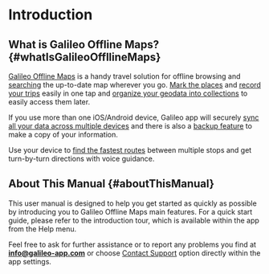 # Introduction

## What is Galileo Offline Maps? {#whatIsGalileoOffllineMaps}

[Galileo Offline Maps](https://galileo-app.com) is a handy travel solution for offline browsing and [searching](02-features.md#search) the up-to-date map wherever you go. [Mark the places](02-features.md#bookmarks) and [record your trips](02-features.md#GPSTracks) easily in one tap and [organize your geodata into collections](02-features.md#collections) to easily access them later.

If you use more than one iOS/Android device, Galileo app will securely [sync all your data across multiple devices](03-settings.md#sync) and there is also a [backup feature](03-settings.md#dataBackup) to make a copy of your information.

Use your device to [find the fastest routes](02-features.md#navigation) between multiple stops and get turn-by-turn directions with voice guidance.

## About This Manual {#aboutThisManual}

This user manual is designed to help you get started as quickly as possible by introducing you to Galileo Offline Maps main features. For a quick start guide, please refer to the introduction tour, which is available within the app from the Help menu.

Feel free to ask for further assistance or to report any problems you find at **info@galileo-app.com** or choose [Contact Support](03-settings.md#Help) option directly within the app settings.


